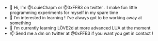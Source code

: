 - 👋 Hi, I’m @LouieChapm or @0xFFB3 on twitter . I make fun little programming experiments for myself in my spare time
- 👀 I’m interested in learning ! I've always got to be working away at something
- 🌱 I’m currently learning LÖVE2d at more advanced LUA at the moment
- 📫 Send me a dm on twitter at @0xFFB3 if you want you get in contact !

<!---
LouieChapm/LouieChapm is a ✨ special ✨ repository because its `README.md` (this file) appears on your GitHub profile.
You can click the Preview link to take a look at your changes.
--->
